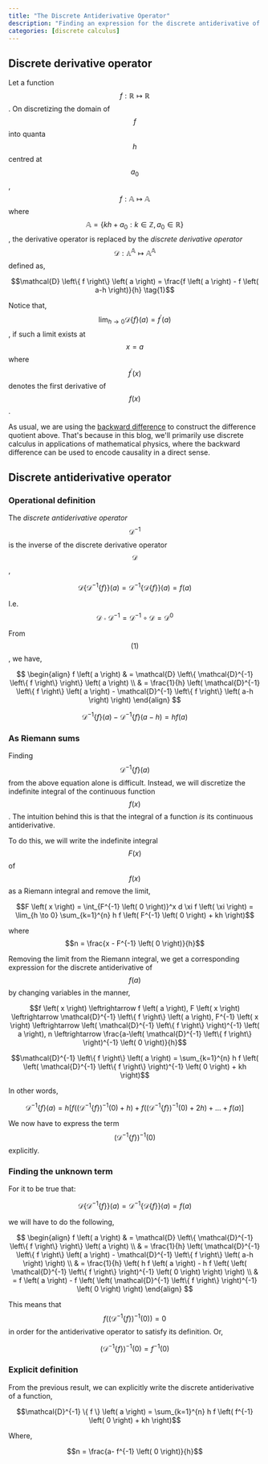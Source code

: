 ```yaml
---
title: "The Discrete Antiderivative Operator"
description: "Finding an expression for the discrete antiderivative of a function"
categories: [discrete calculus]
---
```


## Discrete derivative operator

Let a function $$f: \mathbb{R} \mapsto \mathbb{R}$$. On discretizing the domain of $$f$$ into quanta $$h$$ centred at $$a_0$$, $$f: \mathbb{A} \mapsto \mathbb{A}$$ where $$\mathbb{A} = \left\{ kh+a_0 : k \in \mathbb{Z}, a_0 \in \mathbb{R} \right\}$$, the derivative operator is replaced by the _discrete derivative operator_ $$\mathcal{D}: \mathbb{A}^{\mathbb{A}} \mapsto \mathbb{A}^{\mathbb{A}}$$ defined as,

$$\mathcal{D} \left\{ f \right\} \left( a \right) = \frac{f \left( a \right) - f \left( a-h \right)}{h} \tag{1}$$

Notice that, $$\displaystyle{\lim_{h \to 0} \mathcal{D} \left\{ f \right\} \left( a \right) = f^\prime \left( a \right)}$$, if such a limit exists at $$x=a$$ where $$f^\prime \left( x \right)$$ denotes the first derivative of $$f \left( x \right)$$.

As usual, we are using the [backward difference](https://en.wikipedia.org/wiki/Finite_difference#Basic_types) to construct the difference quotient above. That's because in this blog, we'll primarily use discrete calculus in applications of mathematical physics, where the backward difference can be used to encode causality in a direct sense.

## Discrete antiderivative operator

### Operational definition

The _discrete antiderivative operator_ $$\mathcal{D}^{-1}$$ is the inverse of the discrete derivative operator $$\mathcal{D}$$,

$$\mathcal{D} \left\{ \mathcal{D}^{-1} \left\{ f \right\} \right\} \left( a \right) = \mathcal{D}^{-1} \left\{ \mathcal{D} \left\{ f \right\} \right\} \left( a \right) = f \left( a \right)$$

I.e. $$\mathcal{D} \circ \mathcal{D}^{-1} = \mathcal{D}^{-1} \circ \mathcal{D} = \mathcal{D}^0$$

From $$\left( 1 \right)$$, we have,

$$
\begin{align}
f \left( a \right) & = \mathcal{D} \left\{ \mathcal{D}^{-1} \left\{ f \right\} \right\} \left( a \right) \\
 & = \frac{1}{h} \left( \mathcal{D}^{-1} \left\{ f \right\} \left( a \right) - \mathcal{D}^{-1} \left\{ f \right\} \left( a-h \right) \right)
\end{align}
$$

$$\mathcal{D}^{-1} \left\{ f \right\} \left( a \right) - \mathcal{D}^{-1} \left\{ f \right\} \left( a-h \right) = h f \left( a \right) \tag{2}$$

### As Riemann sums

Finding $$\mathcal{D}^{-1} \left\{ f \right\} \left( a \right)$$ from the above equation alone is difficult. Instead, we will discretize the indefinite integral of the continuous function $$f \left( x \right)$$. The intuition behind this is that the integral of a function _is_ its continuous antiderivative.

To do this, we will write the indefinite integral $$F \left( x \right)$$ of $$f \left( x \right)$$ as a Riemann integral and remove the limit,

$$F \left( x \right) = \int_{F^{-1} \left( 0 \right)}^x d \xi f \left( \xi \right) = \lim_{h \to 0} \sum_{k=1}^{n} h f \left( F^{-1} \left( 0 \right) + kh \right)$$

where $$n = \frac{x - F^{-1} \left( 0 \right)}{h}$$

Removing the limit from the Riemann integral, we get a corresponding expression for the discrete antiderivative of $$f \left( a \right)$$ by changing variables in the manner,

$$f \left( x \right) \leftrightarrow f \left( a \right), F \left( x \right) \leftrightarrow \mathcal{D}^{-1} \left\{ f \right\} \left( a \right), F^{-1} \left( x \right) \leftrightarrow \left( \mathcal{D}^{-1} \left\{ f \right\} \right)^{-1} \left( a \right), n \leftrightarrow \frac{a-\left( \mathcal{D}^{-1} \left\{ f \right\} \right)^{-1} \left( 0 \right)}{h}$$

$$\mathcal{D}^{-1} \left\{ f \right\} \left( a \right) = \sum_{k=1}^{n} h f \left( \left( \mathcal{D}^{-1} \left\{ f \right\} \right)^{-1} \left( 0 \right) + kh \right)$$

In other words,

$$\mathcal{D}^{-1} \left\{ f \right\} \left( a \right) = h \left[ f \left( \left( \mathcal{D}^{-1} \left\{ f \right\} \right)^{-1} \left( 0 \right) + h \right) + f \left( \left( \mathcal{D}^{-1} \left\{ f \right\} \right)^{-1} \left( 0 \right) + 2h \right) + \dots + f \left( a \right) \right]$$

We now have to express the term $$\left( \mathcal{D}^{-1} \left\{ f \right\} \right)^{-1} \left( 0 \right)$$ explicitly.

### Finding the unknown term

For it to be true that:

$$\mathcal{D} \left\{ \mathcal{D}^{-1} \left\{ f \right\} \right\} \left( a \right) = \mathcal{D}^{-1} \left\{ \mathcal{D} \left\{ f \right\} \right\} \left( a \right) = f \left( a \right)$$

we will have to do the following,

$$
\begin{align}
f \left( a \right) & = \mathcal{D} \left\{ \mathcal{D}^{-1} \left\{ f \right\} \right\} \left( a \right) \\
 & = \frac{1}{h} \left( \mathcal{D}^{-1} \left\{ f \right\} \left( a \right) - \mathcal{D}^{-1} \left\{ f \right\} \left( a-h \right) \right) \\
 & = \frac{1}{h} \left( h f \left( a \right) - h f \left( \left( \mathcal{D}^{-1} \left\{ f \right\} \right)^{-1} \left( 0 \right) \right) \right) \\
 & = f \left( a \right) - f \left( \left( \mathcal{D}^{-1} \left\{ f \right\} \right)^{-1} \left( 0 \right) \right)
\end{align}
$$

This means that $$f \left( \left( \mathcal{D}^{-1} \left\{ f \right\} \right)^{-1} \left( 0 \right) \right) = 0$$ in order for the antiderivative operator to satisfy its definition. Or,

$$\left( \mathcal{D}^{-1} \left\{ f \right\} \right)^{-1} \left( 0 \right) = f^{-1} \left( 0 \right)$$

### Explicit definition

From the previous result, we can explicitly write the discrete antiderivative of a function,

$$\mathcal{D}^{-1} \{ f \} \left( a \right) = \sum_{k=1}^{n} h f \left( f^{-1} \left( 0 \right) + kh \right)$$

Where,

$$n = \frac{a- f^{-1} \left( 0 \right)}{h}$$
